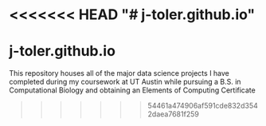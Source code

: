 <<<<<<< HEAD
"# j-toler.github.io" 
=======
# j-toler.github.io
This repository houses all of the major data science projects I have completed during my coursework at UT Austin while pursuing a B.S. in Computational Biology and obtaining an Elements of Computing Certificate
>>>>>>> 54461a474906af591cde832d3542daea7681f259
